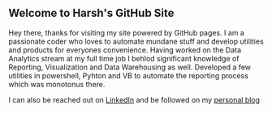 ## Welcome to Harsh's GitHub Site

Hey there, thanks for visiting my site powered by GitHub pages. I am a passionate coder who loves to automate mundane stuff and develop utilities and products for everyones convenience. Having worked on the Data Analytics stream at my full time job I behlod significant knowledge of Reporting, Visualization and Data Warehousing as well. Developed a few utilities in powershell, Pyhton and VB to automate the reporting process which was monotonus there.

I can also be reached out on [LinkedIn](https://www.linkedin.com/in/imharshbhatia/) and be followed on my [personal blog](https://imharshbhatia.wordpress.com/)

